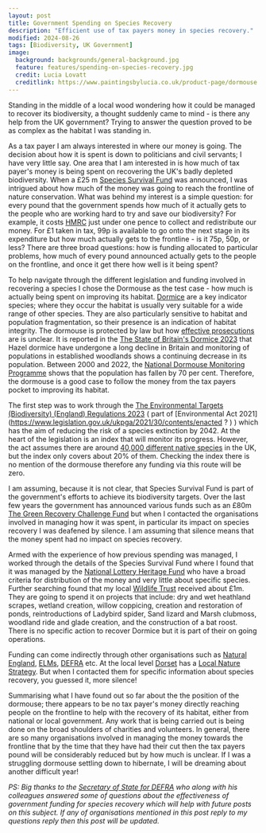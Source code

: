 ```yaml
---
layout: post
title: Government Spending on Species Recovery
description: "Efficient use of tax payers money in species recovery."
modified: 2024-08-26
tags: [Biodiversity, UK Government]
image:
  background: backgrounds/general-background.jpg
  feature: features/spending-on-species-recovery.jpg
  credit: Lucia Lovatt
  creditlink: https://www.paintingsbylucia.co.uk/product-page/dormouse
---
```


Standing in the middle of a local wood wondering how it could be managed to recover its biodiversity, a thought suddenly came to mind - is there any help from the UK government? Trying to answer the question proved to be as complex as the habitat I was standing in.

As a tax payer I am always interested in where our money is going. The decision about how it is spent is down to politicians and civil servants; I have very little say. One area that I am interested in is how much of tax payer's money is being spent on recovering the UK's badly depleted biodiversity. When a £25 m [Species Survival Fund](https://www.gov.uk/government/news/putting-nature-on-road-to-recovery-with-species-survival-fund) was announced, I was intrigued about how much of the money was going to reach the frontline of nature conservation. What was behind my interest is a simple question: for every pound that the government spends how much of it actually gets to the people who are working hard to try and save our biodiversity? For example, it costs [HMRC](https://assets.publishing.service.gov.uk/media/64e34f1c3309b700121c9baa/HMRC_annual_report_and_accounts_2022_to_2023.pdf) just under one pence to collect and redistribute our money. For £1 taken in tax, 99p is available to go onto the next stage in its expenditure but how much actually gets to the frontline - is it 75p, 50p, or less? There are three broad questions: how is funding allocated to particular problems, how much of every pound announced actually gets to the people on the frontline, and once it get there how well is it being spent?

To help navigate through the different legislation and funding involved in recovering a species I chose the Dormouse as the test case - how much is actually being spent on improving its habitat.
[Dormice](https://ptes.org/wp-content/uploads/2014/06/Dormouse-Conservation-Handbook.pdf) are a key indicator species; where they occur the habitat is usually very suitable for a wide range of other species. They are also particularly sensitive to habitat and population fragmentation, so their presence is an indication of habitat integrity. The dormouse is protected by law but how [effective prosecutions](https://www.hampshire.police.uk/news/hampshire/news/news/2024/may/four-men-due-in-court-in-relation-to-the-alleged-destruction-of-rare-dormouse-habitat/) are is unclear. It is reported in the [The State of Britain's Dormice 2023](https://ptes.org/wp-content/uploads/2023/11/State-of-Britains-Dormice-2023.pdf ) that Hazel dormice have undergone a long decline in Britain and monitoring of populations in established woodlands shows a continuing decrease in its population. Between 2000 and 2022, the [National Dormouse Monitoring Programme](https://ptes.org/campaigns/dormice/surveying-and-monitoring-hazel-dormice/national-dormouse-monitoring-programme-ndmp/) shows that the population has fallen by 70 per cent. Therefore, the dormouse is a good case to follow the money from the tax payers pocket to improving its habitat.

The first step was to work through the [The Environmental Targets (Biodiversity) (England) Regulations 2023](https://www.legislation.gov.uk/uksi/2023/91/contents/made) (  part of [Environmental Act 2021](https://www.legislation.gov.uk/ukpga/2021/30/contents/enacted ? ) ) which has the aim of reducing the risk of a species extinction by 2042. At the heart of the legislation is an index that will monitor its progress. However, the act assumes there are around [40,000 different native species](https://publications.naturalengland.org.uk/publication/6315201438941184) in the UK, but the index only covers about 20% of them. Checking the index there is no mention of the dormouse therefore any funding via this route will be zero.

I am assuming, because it is not clear, that Species Survival Fund is part of the government's efforts to achieve its biodiversity targets. Over the last few years the government has announced various funds such as an £80m [The Green Recovery Challenge Fund](https://defraenvironment.blog.gov.uk/2024/02/09/access-to-nature-conservation-and-the-green-recovery-challenge-fund/) but when I contacted the organisations involved in managing how it was spent, in particular its impact on species recovery I was deafened by silence. I am assuming that silence means that the money spent had no impact on species recovery.

Armed with the experience of how previous spending was managed, I worked through the details of the Species Survival Fund where I found that it was managed by the [National Lottery Heritage Fund](https://www.heritagefund.org.uk/funding/closed-programmes/species-survival-fund) who have a broad criteria for distribution of the money and very little about specific species. Further searching found that my local [Wildlife Trust](https://www.heritagefund.org.uk/about/decisions/species-survival-fund-decisions-february-2024) received about £1m. They are going to spend it on projects that include: dry and wet heathland scrapes, wetland creation, willow coppicing, creation and restoration of ponds, reintroductions of Ladybird spider, Sand lizard and Marsh clubmoss, woodland ride and glade creation, and the construction of a bat roost. There is no specific action to recover Dormice but it is part of their on going operations.

Funding can come indirectly through other organisations such as [Natural England](https://www.gov.uk/government/organisations/natural-england), [ELMs](https://www.gov.uk/government/publications/environmental-land-management-update-how-government-will-pay-for-land-based-environment-and-climate-goods-and-services/environmental-land-management-elm-update-how-government-will-pay-for-land-based-environment-and-climate-goods-and-services), [DEFRA](https://www.gov.uk/government/organisations/department-for-environment-food-rural-affairs) etc. At the local level [Dorset](https://assets.publishing.service.gov.uk/media/649db1de45b6a2000c3d45bf/Map_of_local_nature_recovery_strategy_areas_and_responsible_authorities.pdf) has a [Local Nature Strategy](https://www.dorsetcouncil.gov.uk/w/about-the-local-nature-recovery-strategy).    But when I contacted them for specific information about species recovery, you guessed it, more silence!

Summarising what I have found out so far about the the position of the dormouse; there appears to be no tax payer's money directly reaching people on the frontline to help with the recovery of its habitat, either from national or local government. Any work that is being carried out is being done on the broad shoulders of charities and volunteers. In general, there are so many organisations involved in managing the money towards the frontline that by the time that they have had their cut then the tax payers pound will be considerably reduced but by how much is unclear. If I was a struggling dormouse settling down to hibernate, I will be dreaming about another difficult year!

<i>PS: Big thanks to the [Secretary of State for DEFRA](https://www.gov.uk/government/people/steve-reed) who along with his colleagues answered some of questions about the effectiveness of government funding for species recovery which will help with future posts on this subject. If any of organisations mentioned in this post reply to my questions reply then this post will be updated.</i>
